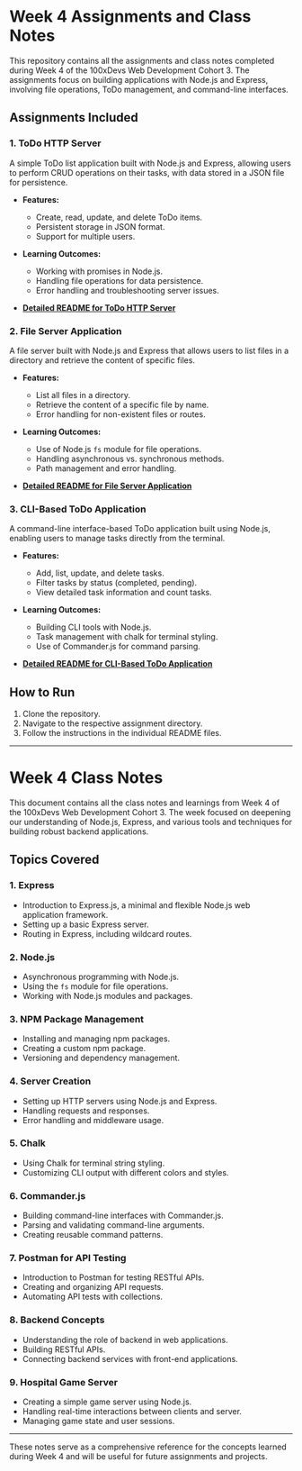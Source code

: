 # Week 4 Assignments and Class Notes

This repository contains all the assignments and class notes completed during Week 4 of the 100xDevs Web Development Cohort 3. The assignments focus on building applications with Node.js and Express, involving file operations, ToDo management, and command-line interfaces.

## Assignments Included

### 1. **ToDo HTTP Server**
A simple ToDo list application built with Node.js and Express, allowing users to perform CRUD operations on their tasks, with data stored in a JSON file for persistence.

- **Features:**
  - Create, read, update, and delete ToDo items.
  - Persistent storage in JSON format.
  - Support for multiple users.

- **Learning Outcomes:**
  - Working with promises in Node.js.
  - Handling file operations for data persistence.
  - Error handling and troubleshooting server issues.

- **[Detailed README for ToDo HTTP Server](https://github.com/rajveeerr/100xDevs-Journey/blob/main/Assignments/Week4/Assignments/ToDo%20Server/readme.md)**

### 2. **File Server Application**
A file server built with Node.js and Express that allows users to list files in a directory and retrieve the content of specific files.

- **Features:**
  - List all files in a directory.
  - Retrieve the content of a specific file by name.
  - Error handling for non-existent files or routes.

- **Learning Outcomes:**
  - Use of Node.js `fs` module for file operations.
  - Handling asynchronous vs. synchronous methods.
  - Path management and error handling.

- **[Detailed README for File Server Application](https://github.com/rajveeerr/100xDevs-Journey/blob/main/Assignments/Week4/Assignments/File%20Server/readme.md)**

### 3. **CLI-Based ToDo Application**
A command-line interface-based ToDo application built using Node.js, enabling users to manage tasks directly from the terminal.

- **Features:**
  - Add, list, update, and delete tasks.
  - Filter tasks by status (completed, pending).
  - View detailed task information and count tasks.

- **Learning Outcomes:**
  - Building CLI tools with Node.js.
  - Task management with chalk for terminal styling.
  - Use of Commander.js for command parsing.

- **[Detailed README for CLI-Based ToDo Application](https://github.com/rajveeerr/100xDevs-Journey/blob/main/Assignments/Week4/Assignments/CLI%20Todo/readme.md)**

## How to Run

1. Clone the repository.
2. Navigate to the respective assignment directory.
3. Follow the instructions in the individual README files.

---

# Week 4 Class Notes

This document contains all the class notes and learnings from Week 4 of the 100xDevs Web Development Cohort 3. The week focused on deepening our understanding of Node.js, Express, and various tools and techniques for building robust backend applications.

## Topics Covered

### 1. **Express**
- Introduction to Express.js, a minimal and flexible Node.js web application framework.
- Setting up a basic Express server.
- Routing in Express, including wildcard routes.

### 2. **Node.js**
- Asynchronous programming with Node.js.
- Using the `fs` module for file operations.
- Working with Node.js modules and packages.

### 3. **NPM Package Management**
- Installing and managing npm packages.
- Creating a custom npm package.
- Versioning and dependency management.

### 4. **Server Creation**
- Setting up HTTP servers using Node.js and Express.
- Handling requests and responses.
- Error handling and middleware usage.

### 5. **Chalk**
- Using Chalk for terminal string styling.
- Customizing CLI output with different colors and styles.

### 6. **Commander.js**
- Building command-line interfaces with Commander.js.
- Parsing and validating command-line arguments.
- Creating reusable command patterns.

### 7. **Postman for API Testing**
- Introduction to Postman for testing RESTful APIs.
- Creating and organizing API requests.
- Automating API tests with collections.

### 8. **Backend Concepts**
- Understanding the role of backend in web applications.
- Building RESTful APIs.
- Connecting backend services with front-end applications.

### 9. **Hospital Game Server**
- Creating a simple game server using Node.js.
- Handling real-time interactions between clients and server.
- Managing game state and user sessions.

---

These notes serve as a comprehensive reference for the concepts learned during Week 4 and will be useful for future assignments and projects.
